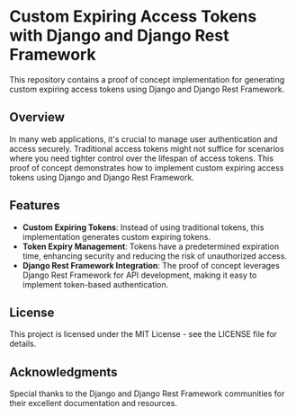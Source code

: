 # Custom Expiring Access Tokens with Django and Django Rest Framework

This repository contains a proof of concept implementation for generating custom expiring access tokens using Django and Django Rest Framework.

## Overview

In many web applications, it's crucial to manage user authentication and access securely. Traditional access tokens might not suffice for scenarios where you need tighter control over the lifespan of access tokens. This proof of concept demonstrates how to implement custom expiring access tokens using Django and Django Rest Framework.

## Features

- **Custom Expiring Tokens**: Instead of using traditional tokens, this implementation generates custom expiring tokens.
- **Token Expiry Management**: Tokens have a predetermined expiration time, enhancing security and reducing the risk of unauthorized access.
- **Django Rest Framework Integration**: The proof of concept leverages Django Rest Framework for API development, making it easy to implement token-based authentication.

## License
This project is licensed under the MIT License - see the LICENSE file for details.

## Acknowledgments
Special thanks to the Django and Django Rest Framework communities for their excellent documentation and resources.
